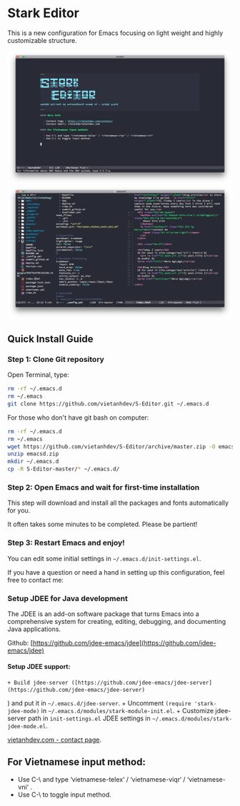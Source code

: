 # Stark Editor
This is a new configuration for Emacs focusing on light weight and highly customizable structure.

![Stark editor](screenshot/screenshot1.png)
![Stark editor](screenshot/screenshot2.png)

## Quick Install Guide

### Step 1: Clone Git repository

Open Terminal, type:

~~~ bash
rm -rf ~/.emacs.d
rm ~/.emacs
git clone https://github.com/vietanhdev/S-Editor.git ~/.emacs.d
~~~

For those who don't have git bash on computer:

~~~bash
rm -rf ~/.emacs.d
rm ~/.emacs
wget https://github.com/vietanhdev/S-Editor/archive/master.zip -O emacsd.zip
unzip emacsd.zip
mkdir ~/.emacs.d
cp -R S-Editor-master/* ~/.emacs.d/
~~~

### Step 2: Open Emacs and wait for first-time installation

This step will download and install all the packages and fonts automatically for you.

It often takes some minutes to be completed. Please be partient!

### Step 3: Restart Emacs and enjoy!

You can edit some initial settings in `~/.emacs.d/init-settings.el`.

If you have a question or need a hand in setting up this configuration, feel free to contact me:

### Setup JDEE for Java development

The JDEE is an add-on software package that turns Emacs into a comprehensive system for creating, editing, debugging, and documenting Java applications.

Github: [https://github.com/jdee-emacs/jdee](https://github.com/jdee-emacs/jdee)

#### Setup JDEE support:
    + Build jdee-server ([https://github.com/jdee-emacs/jdee-server](https://github.com/jdee-emacs/jdee-server) 
) and put it in `~/.emacs.d/jdee-server`.
    + Uncomment `(require 'stark-jdee-mode)` in `~/.emacs.d/modules/stark-module-init.el`.
    + Customize jdee-server path in `init-settings.el` JDEE settings in `~/.emacs.d/modules/stark-jdee-mode.el`.


[vietanhdev.com - contact page](https://vietanhdev.com/contact/).

## For Vietnamese input method:

- Use C-\ and type ‘vietnamese-telex‘ / ‘vietnamese-viqr‘ / ‘vietnamese-vni‘ .
- Use C-\ to toggle input method.
